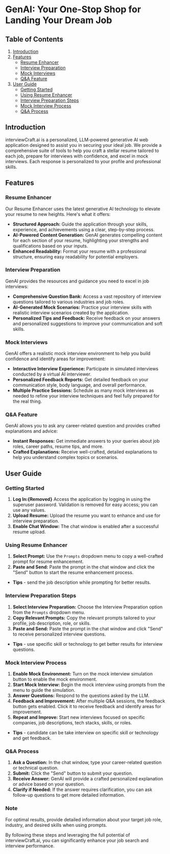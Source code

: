 # GenAI: Your One-Stop Shop for Landing Your Dream Job

## Table of Contents
1. [Introduction](#introduction)
2. [Features](#features)
   - [Resume Enhancer](#resume-enhancer)
   - [Interview Preparation](#interview-preparation)
   - [Mock Interviews](#mock-interviews)
   - [Q&A Feature](#qa-feature)
3. [User Guide](#user-guide)
   - [Getting Started](#getting-started)
   - [Using Resume Enhancer](#using-resume-enhancer)
   - [Interview Preparation Steps](#interview-preparation-steps)
   - [Mock Interview Process](#mock-interview-process)
   - [Q&A Process](#qa-process)

## Introduction
interviewCraft.ai is a  personalized, LLM-powered generative AI web application designed to assist you in securing your ideal job. We provide a comprehensive suite of tools to help you craft a stellar resume tailored to each job, prepare for interviews with confidence, and excel in mock interviews. Each response is personalized to your profile and professional skills.

## Features

### Resume Enhancer
Our Resume Enhancer uses the latest generative AI technology to elevate your resume to new heights. Here's what it offers:
- **Structured Approach:** Guide the application through your skills, experience, and achievements using a clear, step-by-step process.
- **AI-Powered Content Generation:** GenAI generates compelling content for each section of your resume, highlighting your strengths and qualifications based on your inputs.
- **Enhanced Readability:** Format your resume with a professional structure, ensuring easy readability for potential employers.

### Interview Preparation
GenAI provides the resources and guidance you need to excel in job interviews:
- **Comprehensive Question Bank:** Access a vast repository of interview questions tailored to various industries and job roles.
- **AI-Generated Mock Scenarios:** Practice your interview skills with realistic interview scenarios created by the application.
- **Personalized Tips and Feedback:** Receive feedback on your answers and personalized suggestions to improve your communication and soft skills.

### Mock Interviews
GenAI offers a realistic mock interview environment to help you build confidence and identify areas for improvement:
- **Interactive Interview Experience:** Participate in simulated interviews conducted by a virtual AI interviewer.
- **Personalized Feedback Reports:** Get detailed feedback on your communication style, body language, and overall performance.
- **Multiple Practice Sessions:** Schedule as many mock interviews as needed to refine your interview techniques and feel fully prepared for the real thing.

### Q&A Feature
GenAI allows you to ask any career-related question and provides crafted explanations and advice:
- **Instant Responses:** Get immediate answers to your queries about job roles, career paths, resume tips, and more.
- **Crafted Explanations:** Receive well-crafted, detailed explanations to help you understand complex topics or scenarios.


## User Guide

### Getting Started
1. **Log In:{Removed}** Access the application by logging in using the superuser password. Validation is removed for easy access; you can use any values.
2. **Upload Resume:** Upload the resume you want to enhance and use for interview preparation.
3. **Enable Chat Window:** The chat window is enabled after a successful resume upload.

### Using Resume Enhancer
1. **Select Prompt:** Use the `Prompts` dropdown menu to copy a well-crafted prompt for resume enhancement.
2. **Paste and Send:** Paste the prompt in the chat window and click the "Send" button to start the resume enhancement process.
- **Tips** - send the job description while prompting for better results.

### Interview Preparation Steps
1. **Select Interview Preparation:** Choose the Interview Preparation option from the `Prompts` dropdown menu.
2. **Copy Relevant Prompts:** Copy the relevant prompts tailored to your profile, job description, role, or skills.
3. **Paste and Send:** Paste the prompt in the chat window and click "Send" to receive personalized interview questions.
- **Tips** - use specific skill or technology to get better results for interview questions.

### Mock Interview Process
1. **Enable Mock Environment:** Turn on the mock interview simulation button to enable the mock environment.
2. **Start Mock Interview:** Begin the mock interview using prompts from the menu to guide the simulation.
3. **Answer Questions:** Respond to the questions asked by the LLM.
4. **Feedback and Improvement:** After multiple Q&A sessions, the feedback button gets enabled. Click it to receive feedback and identify areas for improvement.
5. **Repeat and Improve:** Start new interviews focused on specific companies, job descriptions, tech stacks, skills, or roles.
- **Tips** - candidate can be take interview on specific skill or technology and get feedback.

### Q&A Process
1. **Ask a Question:** In the chat window, type your career-related question or technical question.
2. **Submit:** Click the "Send" button to submit your question.
3. **Receive Answer:** GenAI will provide a crafted personalized explanation or advice based on your question.
4. **Clarify if Needed:** If the answer requires clarification, you can ask follow-up questions to get more detailed information.

### Note
For optimal results, provide detailed information about your target job role, industry, and desired skills when using prompts.

By following these steps and leveraging the full potential of interviewCraft.ai, you can significantly enhance your job search and interview performance.
